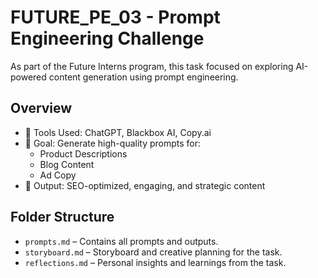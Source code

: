 # FUTURE_PE_03 - Prompt Engineering Challenge

As part of the Future Interns program, this task focused on exploring AI-powered content generation using prompt engineering.

## Overview
- 🚀 Tools Used: ChatGPT, Blackbox AI, Copy.ai
- 🎯 Goal: Generate high-quality prompts for:
  - Product Descriptions
  - Blog Content
  - Ad Copy
- 🎯 Output: SEO-optimized, engaging, and strategic content

## Folder Structure
- `prompts.md` – Contains all prompts and outputs.
- `storyboard.md` – Storyboard and creative planning for the task.
- `reflections.md` – Personal insights and learnings from the task.

